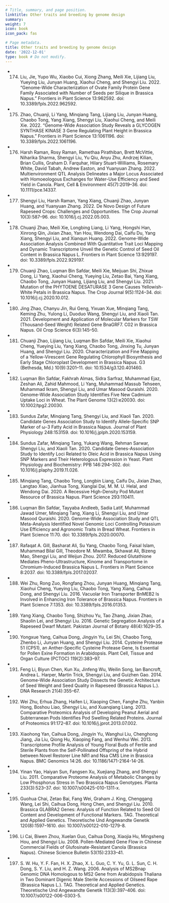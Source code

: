 ```yaml
---
# Title, summary, and page position.
linktitle: Other traits and breeding by genome design
summary: 
weight: 7
icon: book
icon_pack: fas

# Page metadata.
title: Other traits and breeding by genome design
date: '2022-12-01'
type: book # Do not modify.
---
```


- 174.	Liu, Jie, Yupo Wu, Xiaobo Cui, Xiong Zhang, Meili Xie, Lijiang Liu, Yueying Liu, Junyan Huang, Xiaohui Cheng, and Shengyi Liu. 2022. “Genome-Wide Characterization of Ovate Family Protein Gene Family Associated with Number of Seeds per Silique in Brassica Napus.” Frontiers in Plant Science 13:962592. doi: 10.3389/fpls.2022.962592.
- 175.	Zhao, Chuanji, Li Yang, Minqiang Tang, Lijiang Liu, Junyan Huang, Chaobo Tong, Yang Xiang, Shengyi Liu, Xiaohui Cheng, and Meili Xie. 2022. “Genome-Wide Association Study Reveals a GLYCOGEN SYNTHASE KINASE 3 Gene Regulating Plant Height in Brassica Napus.” Frontiers in Plant Science 13:1061196. doi: 10.3389/fpls.2022.1061196.
- 176.	Harsh Raman, Rosy Raman, Ramethaa Pirathiban, Brett McVittie, Niharika Sharma, Shengyi Liu, Yu Qiu, Anyu Zhu, Andrzej Kilian, Brian Cullis, Graham D. Farquhar, Hilary Stuart-Williams, Rosemary White, David Tabah, Andrew Easton, and Yuanyuan Zhang. 2022. Multienvironment QTL Analysis Delineates a Major Locus Associated with Homoeologous Exchanges for Water-Use Efficiency and Seed Yield in Canola. Plant, Cell & Environment 45(7):2019–36. doi: 10.1111/pce.14337.
- 177.	Shengyi Liu, Harsh Raman, Yang Xiang, Chuanji Zhao, Junyan Huang, and Yuanyuan Zhang. 2022. De Novo Design of Future Rapeseed Crops: Challenges and Opportunities. The Crop Journal 10(3):587–96. doi: 10.1016/j.cj.2022.05.003.
- 178.	Chuanji Zhao, Meili Xie, Longbing Liang, Li Yang, Hongshi Han, Xinrong Qin, Jixian Zhao, Yan Hou, Wendong Dai, Caifu Du, Yang Xiang, Shengyi Liu, and Xianqun Huang. 2022. Genome-Wide Association Analysis Combined With Quantitative Trait Loci Mapping and Dynamic Transcriptome Unveil the Genetic Control of Seed Oil Content in Brassica Napus L. Frontiers in Plant Science 13:929197. doi: 10.3389/fpls.2022.929197.
- 179.	Chuanji Zhao, Luqman Bin Safdar, Meili Xie, Meijuan Shi, Zhixue Dong, Li Yang, Xiaohui Cheng, Yueying Liu, Zetao Bai, Yang Xiang, Chaobo Tong, Junyan Huang, Lijiang Liu, and Shengyi Liu. 2021. Mutation of the PHYTOENE DESATURASE 3 Gene Causes Yellowish-White Petals in Brassica Napus. The Crop Journal 9(5):1124–34. doi: 10.1016/j.cj.2020.10.012.
- 180.	Jing Zhao, Chanyu Jin, Rui Geng, Yixuan Xue, Minqiang Tang, Keming Zhu, Yulong Li, Duoduo Wang, Shengyi Liu, and Xiaoli Tan. 2021. Development and Application of Molecular Markers for TSW (Thousand-Seed Weight) Related Gene BnaGRF7. C02 in Brassica Napus. Oil Crop Science 6(3):145–50.
- 181.	Chuanji Zhao, Lijiang Liu, Luqman Bin Safdar, Meili Xie, Xiaohui Cheng, Yueying Liu, Yang Xiang, Chaobo Tong, Jinxing Tu, Junyan Huang, and Shengyi Liu. 2020. Characterization and Fine Mapping of a Yellow-Virescent Gene Regulating Chlorophyll Biosynthesis and Early Stage Chloroplast Development in Brassica Napus. G3 (Bethesda, Md.) 10(9):3201–11. doi: 10.1534/g3.120.401460.
- 182.	Luqman Bin Safdar, Fakhrah Almas, Sidra Sarfraz, Muhammad Ejaz, Zeshan Ali, Zahid Mahmood, Li Yang, Muhammad Massub Tehseen, Muhammad Ikram, Shengyi Liu, and Umar Masood Quraishi. 2020. Genome-Wide Association Study Identifies Five New Cadmium Uptake Loci in Wheat. The Plant Genome 13(2):e20030. doi: 10.1002/tpg2.20030.
- 183.	Sundus Zafar, Minqiang Tang, Shengyi Liu, and Xiaoli Tan. 2020. Candidate Genes Association Study to Identify Allele-Specific SNP Marker of ω-3 Fatty Acid in Brassica Napus. Journal of Plant Physiology 248:153159. doi: 10.1016/j.jplph.2020.153159.
- 184.	Sundus Zafar, Minqiang Tang, Yukang Wang, Rehman Sarwar, Shengyi Liu, and Xiaoli Tan. 2020. Candidate Genes-Association Study to Identify Loci Related to Oleic Acid in Brassica Napus Using SNP Markers and Their Heterologous Expression in Yeast. Plant Physiology and Biochemistry: PPB 146:294–302. doi: 10.1016/j.plaphy.2019.11.026.
- 185.	Minqiang Tang, Chaobo Tong, Longbin Liang, Caifu Du, Jixian Zhao, Langtao Xiao, Jianhua Tong, Xianglai Dai, M. M. U. Helal, and Wendong Dai. 2020. A Recessive High-Density Pod Mutant Resource of Brassica Napus. Plant Science 293:110411.
- 186.	Luqman Bin Safdar, Tayyaba Andleeb, Sadia Latif, Muhammad Jawad Umer, Minqiang Tang, Xiang Li, Shengyi Liu, and Umar Masood Quraishi. 2020. Genome-Wide Association Study and QTL Meta-Analysis Identified Novel Genomic Loci Controlling Potassium Use Efficiency and Agronomic Traits in Bread Wheat. Frontiers in Plant Science 11:70. doi: 10.3389/fpls.2020.00070.
- 187.	Rafaqat A. Gill, Basharat Ali, Su Yang, Chaobo Tong, Faisal Islam, Muhammad Bilal Gill, Theodore M. Mwamba, Skhawat Ali, Bizeng Mao, Shengyi Liu, and Weijun Zhou. 2017. Reduced Glutathione Mediates Pheno-Ultrastructure, Kinome and Transportome in Chromium-Induced Brassica Napus L. Frontiers in Plant Science 8:2037. doi: 10.3389/fpls.2017.02037.
- 188.	Wei Zhu, Rong Zuo, Rongfang Zhou, Junyan Huang, Minqiang Tang, Xiaohui Cheng, Yueying Liu, Chaobo Tong, Yang Xiang, Caihua Dong, and Shengyi Liu. 2016. Vacuolar Iron Transporter BnMEB2 Is Involved in Enhancing Iron Tolerance of Brassica Napus. Frontiers in Plant Science 7:1353. doi: 10.3389/fpls.2016.01353.
- 189.	Yang Xiang, Chaobo Tong, Shizhou Yu, Tao Zhang, Jixian Zhao, Shaolin Lei, and Shengyi Liu. 2016. Genetic Segregation Analysis of a Rapeseed Dwarf Mutant. Pakistan Journal of Botany 48(4):1629–35.
- 190.	Yongxue Yang, Caihua Dong, Jingyin Yu, Lei Shi, Chaobo Tong, Zhenbo Li, Junyan Huang, and Shengyi Liu. 2014. Cysteine Protease 51 (CP51), an Anther-Specific Cysteine Protease Gene, Is Essential for Pollen Exine Formation in Arabidopsis. Plant Cell, Tissue and Organ Culture (PCTOC) 119(2):383–97.
- 191.	Feng Li, Biyun Chen, Kun Xu, Jinfeng Wu, Weilin Song, Ian Bancroft, Andrea L. Harper, Martin Trick, Shengyi Liu, and Guizhen Gao. 2014. Genome-Wide Association Study Dissects the Genetic Architecture of Seed Weight and Seed Quality in Rapeseed (Brassica Napus L.). DNA Research 21(4):355–67.
- 192.	Wei Zhu, Erhua Zhang, Haifen Li, Xiaoping Chen, Fanghe Zhu, Yanbin Hong, Boshou Liao, Shengyi Liu, and Xuanqiang Liang. 2013. Comparative Proteomics Analysis of Developing Peanut Aerial and Subterranean Pods Identifies Pod Swelling Related Proteins. Journal of Proteomics 91:172–87. doi: 10.1016/j.jprot.2013.07.002.
- 193.	Xiaohong Yan, Caihua Dong, Jingyin Yu, Wanghui Liu, Chenghong Jiang, Jia Liu, Qiong Hu, Xiaoping Fang, and Wenhui Wei. 2013. Transcriptome Profile Analysis of Young Floral Buds of Fertile and Sterile Plants from the Self-Pollinated Offspring of the Hybrid between Novel Restorer Line NR1 and Nsa CMS Line in Brassica Napus. BMC Genomics 14:26. doi: 10.1186/1471-2164-14-26.
- 194.	Yinan Yao, Haiyan Sun, Fangsen Xu, Xuejiang Zhang, and Shengyi Liu. 2011. Comparative Proteome Analysis of Metabolic Changes by Low Phosphorus Stress in Two Brassica Napus Genotypes. Planta 233(3):523–37. doi: 10.1007/s00425-010-1311-x.
- 195.	Guohua Chai, Zetao Bai, Fang Wei, Graham J. King, Chenggang Wang, Lei Shi, Caihua Dong, Hong Chen, and Shengyi Liu. 2010. Brassica GLABRA2 Genes: Analysis of Function Related to Seed Oil Content and Development of Functional Markers. TAG. Theoretical and Applied Genetics. Theoretische Und Angewandte Genetik 120(8):1597–1610. doi: 10.1007/s00122-010-1279-8.
- 196.	Li Cai, Biwen Zhou, Xuelan Guo, Caihua Dong, Xiaojia Hu, Mingsheng Hou, and Shengyi Liu. 2008. Pollen-Mediated Gene Flow in Chinese Commercial Fields of Glufosinate-Resistant Canola (Brassica Napus). Chinese Science Bulletin 53(15):2333–41.
- 197.	S. W. Hu, Y. F. Fan, H. X. Zhao, X. L. Guo, C. Y. Yu, G. L. Sun, C. H. Dong, S. Y. Liu, and H. Z. Wang. 2006. Analysis of MS2Bnap Genomic DNA Homologous to MS2 Gene from Arabidopsis Thaliana in Two Dominant Digenic Male Sterile Accessions of Oilseed Rape (Brassica Napus L.). TAG. Theoretical and Applied Genetics. Theoretische Und Angewandte Genetik 113(3):397–406. doi: 10.1007/s00122-006-0303-5.
